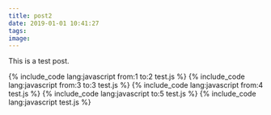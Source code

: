 ```yaml
---
title: post2
date: 2019-01-01 10:41:27
tags:
image: 
---
```


This is a test post.

{% include_code lang:javascript from:1 to:2 test.js %}
{% include_code lang:javascript from:3 to:3 test.js %}
{% include_code lang:javascript from:4 test.js %}
{% include_code lang:javascript to:5 test.js %}
{% include_code lang:javascript test.js %}
